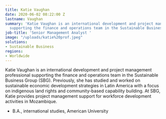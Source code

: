 ```yaml
---
title: Katie Vaughan
date: 2020-06-02 08:22:00 Z
lastname: Vaughan
summary: 'Katie Vaughan is an international development and project management professional
  supporting the finance and operations team in the Sustainable Business Group. '
job-title: 'Senior Management Analyst '
image: "/uploads/katie%20prof.jpeg"
solutions:
- Sustainable Business
regions:
- Worldwide
---
```


Katie Vaughan is an international development and project management professional supporting the finance and operations team in the Sustainable Business Group (SBG). Previously, she has studied and worked on sustainable economic development strategies in Latin America with a focus on indigenous land rights and community-based capability building. At SBG, Katie provides project management support for workforce development activities in Mozambique. 

* B.A., international studies, American University 